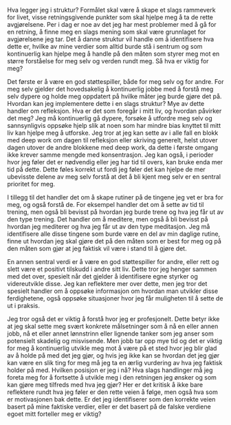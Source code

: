 Hva legger jeg i struktur? Formålet skal være å skape et slags rammeverk for livet, visse retningsgivende punkter som skal hjelpe meg å ta de rette avgjørelsene. Per i dag er noe av det jeg har mest problemer med å gå for en retning, å finne meg en slags mening som skal være grunnlaget for avgjørelsene jeg tar. Det å danne struktur vil handle om å identifisere hva dette er, hvilke av mine verdier som alltid burde stå i sentrum og som kontinuerlig kan hjelpe meg å handle på den måten som styrer meg mot en større forståelse for meg selv og verden rundt meg. Så hva er viktig for meg?

Det første er å være en god støttespiller, både for meg selv og for andre. For meg selv gjelder det hovedsakelig å kontinuerlig jobbe med å forstå meg selv dypere og holde meg oppdatert på hvilke måter jeg burde gjøre det på. Hvordan kan jeg implementere dette i en slags struktur? Mye av dette handler om refleksjon. Hva er det som foregår i mitt liv, og hvordan påvirker det meg? Jeg må kontinuerlig gå dypere, forsøke å utfordre meg selv og sannsynligvis oppsøke hjelp slik at noen som har mindre bias knyttet til mitt liv kan hjelpe meg å utforske. Jeg tror at jeg kan sette av i alle fall en blokk med deep work om dagen til refleksjon eller skriving generelt, helst utover dagen utover de andre blokkene med deep work, da dette i første omgang ikke krever samme mengde med konsentrasjon. Jeg kan også, i perioder hvor jeg føler det er nødvendig eller jeg har tid til overs, kan bruke enda mer tid på dette. Dette føles korrekt ut fordi jeg føler det kan hjelpe de mer ubevisste delene av meg selv forstå at det å bli kjent meg selv er en sentral prioritet for meg. 

I tillegg til det handler det om å skape rutiner på de tingene jeg vet er bra for meg, og også forstå de. For eksempel handler det om å sette av tid til trening, men også bli bevisst på hvordan jeg burde trene og hva jeg får ut av den type trening. Det handler om å meditere, men også å bli bevisst på hvordan jeg mediterer og hva jeg får ut av den type meditasjon. Jeg må identifisere alle disse tingene som burde være en del av min daglige rutine, finne ut hvordan jeg skal gjøre det på den måten som er best for meg og på den måten som gjør at jeg faktisk vil være i stand til å gjøre det. 

En annen sentral verdi er å være en god støttespiller for andre, eller rett og slett være et positivt tilskudd i andre sitt liv. Dette tror jeg henger sammen med det over, spesielt når det gjelder å identifisere egne styrker og videreutvikle disse. Jeg kan reflektere mer over dette, men jeg tror det spesielt handler om å oppsøke informasjon om hvordan man utvikler disse ferdighetene, også oppsøke situasjoner hvor jeg får muligheten til å sette de ut i praksis. 

Jeg tror også det er viktig å forstå hvor jeg er profesjonelt. Dette betyr ikke at jeg skal sette meg svært konkrete målsetninger som å nå en eller annen jobb, nå et eller annet lønnstrinn eller lignende tanker som jeg anser som potensielt skadelig og misvisende. Men jobb tar opp mye tid og det er viktig for meg å kontinuerlig utvikle meg mot å være på et sted hvor jeg blir glad av å holde på med det jeg gjør, og hvis jeg ikke kan se hvordan det jeg gjør kan være en slik ting for meg må jeg ta en ærlig vurdering av hva jeg faktisk holder på med. Hvilken posisjon er jeg i nå? Hva slags handlinger må jeg foreta meg for å fortsette å utvikle meg i den retningen jeg ønsker og som kan gjøre meg tilfreds med hva jeg gjør? Her er det kritisk å ikke bare reflektere rundt hva jeg føler er den rette veien å følge, men også hva som er motivasjonen bak dette. Er det jeg identifiserer som den korrekte veien basert på mine faktiske verdier, eller er det basert på de falske verdiene egoet mitt forteller meg er viktig?
